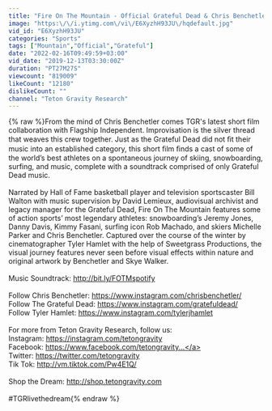 ```yaml
---
title: "Fire On The Mountain - Official Grateful Dead & Chris Benchetler Film"
image: "https:\/\/i.ytimg.com\/vi\/E6XyzhH93JU\/hqdefault.jpg"
vid_id: "E6XyzhH93JU"
categories: "Sports"
tags: ["Mountain","Official","Grateful"]
date: "2022-02-16T09:49:59+03:00"
vid_date: "2019-12-13T03:30:00Z"
duration: "PT27M27S"
viewcount: "819009"
likeCount: "12180"
dislikeCount: ""
channel: "Teton Gravity Research"
---
```

{% raw %}From the mind of Chris Benchetler comes TGR's latest short film collaboration with Flagship Independent. Improvisation is the silver thread that weaves this crew together. Just as the Grateful Dead did not ﬁt their music into an established category, this short ﬁlm ﬁnds a cast of some of the world’s best athletes on a spontaneous journey of skiing, snowboarding, surfing, and music, complete with a soundtrack comprised of only Grateful Dead music.<br /><br />Narrated by Hall of Fame basketball player and television sportscaster Bill Walton with music supervision by David Lemieux, audiovisual archivist and legacy manager for the Grateful Dead, Fire On The Mountain features some of action sports’ most legendary athletes: snowboarding’s Jeremy Jones, Danny Davis, Kimmy Fasani, surfing icon Rob Machado, and skiers Michelle Parker and Chris Benchetler. Captured over the course of the winter by cinematographer Tyler Hamlet with the help of Sweetgrass Productions, the visual journey features never seen before visual effects within nature and original artwork by Benchetler and Skye Walker.<br /><br />Music Soundtrack: <a rel="nofollow" target="blank" href="http://bit.ly/FOTMspotify">http://bit.ly/FOTMspotify</a><br /><br />Follow Chris Benchetler: <a rel="nofollow" target="blank" href="https://www.instagram.com/chrisbenchetler/">https://www.instagram.com/chrisbenchetler/</a><br />Follow The Grateful Dead: <a rel="nofollow" target="blank" href="https://www.instagram.com/gratefuldead/">https://www.instagram.com/gratefuldead/</a><br />Follow Tyler Hamlet: <a rel="nofollow" target="blank" href="https://www.instagram.com/tylerjhamlet">https://www.instagram.com/tylerjhamlet</a><br /><br />For more from Teton Gravity Research, follow us:<br />Instagram: <a rel="nofollow" target="blank" href="https://instagram.com/tetongravity">https://instagram.com/tetongravity</a><br />Facebook: <a rel="nofollow" target="blank" href="https://www.facebook.com/tetongravity...">https://www.facebook.com/tetongravity...</a><br />Twitter: <a rel="nofollow" target="blank" href="https://twitter.com/tetongravity">https://twitter.com/tetongravity</a><br />Tik Tok: <a rel="nofollow" target="blank" href="http://vm.tiktok.com/Pw4E1Q/">http://vm.tiktok.com/Pw4E1Q/</a><br /><br />Shop the Dream: <a rel="nofollow" target="blank" href="http://shop.tetongravity.com">http://shop.tetongravity.com</a><br /><br />#TGRlivethedream{% endraw %}
